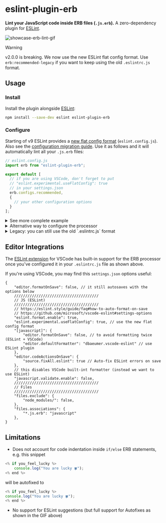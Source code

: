 # eslint-plugin-erb

**Lint your JavaScript code inside ERB files (`.js.erb`).**
A zero-dependency plugin for [ESLint](https://eslint.org/).

![showcase-erb-lint-gif](https://github.com/Splines/eslint-plugin-erb/assets/37160523/623d6007-b4f5-41ce-be76-5bc0208ed636?raw=true)


> [!WARNING]
> v2.0.0 is breaking. We now use the new ESLint flat config format. Use `erb:recommended-legacy` if you want to keep using the old `.eslintrc.js` format.

## Usage

### Install

Install the plugin alongside [ESLint](https://eslint.org/docs/latest/use/getting-started):

```sh
npm install --save-dev eslint eslint-plugin-erb
```


### Configure

Starting of v9 ESLint provides a [new flat config format](https://eslint.org/docs/latest/use/configure/configuration-files-new) (`eslint.config.js`). Also see the [configuration migration guide](https://eslint.org/docs/latest/use/configure/migration-guide). Use it as follows and it will automatically lint all your `.js.erb` files:

```js
// eslint.config.js
import erb from "eslint-plugin-erb";

export default [
  // if you are using VSCode, don't forget to put
  // "eslint.experimental.useFlatConfig": true
  // in your settings.json
  erb.configs.recommended,
  {
    // your other configuration options
  }
];

```

<details>
<summary>See more complete example</summary>

```js
// eslint.config.js
import js from "@eslint/js";
import stylistic from "@stylistic/eslint-plugin";
import globals from "globals";
import erb from "eslint-plugin-erb";

const customizedStylistic = stylistic.configs.customize({
  "indent": 2,
  "jsx": false,
  "quote-props": "always",
  "semi": "always",
  "brace-style": "1tbs",
});

const customGlobals = {
  MyGlobalVariableOrFunctionOrClassOrWhatever: "readable",
};

export default [
  js.configs.recommended,
  erb.configs.recommended,
  {
    ignores: [
      "node_modules/",
    ],
    plugins: {
      "@stylistic": stylistic,
    },
    rules: {
      ...customizedStylistic.rules,
      "no-unused-vars": ["warn", { argsIgnorePattern: "^_" }],
      "@stylistic/quotes": ["error", "double", { avoidEscape: true }],
    },
    languageOptions: {
      ecmaVersion: 2022,
      sourceType: "module",
      globals: {
        ...customGlobals,
        ...globals.browser,
        ...globals.node,
      },
    },
  },
];
```

</details>


<details>

<summary>Alternative way to configure the processor</summary>

With this variant you have a bit more control over what is going on, e.g. you could name your files `.js.special-erb` and still lint them (if they contain JS and ERB syntax).


```js
// eslint.config.js
import erb from "eslint-plugin-erb";

export default [
  // if you are using VSCode, don't forget to put
  // "eslint.experimental.useFlatConfig": true
  // in your settings.json
  {
    files: ["**/*.js.erb"],
    processor: erb.processors.erbProcessor,
  },
  {
    // your other configuration options
  }
];
```

</details>





<details>
<summary>Legacy: you can still use the old `.eslintrc.js` format</summary>

You can extend the `plugin:erb/recommended-legacy` config that will enable the ERB processor on all `.js.erb` files. **Note that instead of "plugin:erb/recommended", you now have to use "plugin:erb/recommended-legacy"**.

```js
// .eslintrc.js
module.exports = {
    extends: "plugin:erb/recommended-legacy"
};
```

Or you can configure the processor manually (advanced):

```js
// .eslintrc.js
module.exports = {
    plugins: ["erb"],
    overrides: [
        {
            files: ["**/*.js.erb"],
            processor: "erb/erbProcessor"
        }
    ]
};
```

</details>





## Editor Integrations

The [ESLint extension](https://marketplace.visualstudio.com/items?itemName=dbaeumer.vscode-eslint) for VSCode has built-in support for the ERB processor once you've configured it in your `.eslintrc.js` file as shown above.

If you're using VSCode, you may find this `settings.json` options useful:
```jsonc
{
    "editor.formatOnSave": false, // it still autosaves with the options below
    //////////////////////////////////////
    // JS (ESLint)
    //////////////////////////////////////
    // https://eslint.style/guide/faq#how-to-auto-format-on-save
    // https://github.com/microsoft/vscode-eslint#settings-options
    "eslint.format.enable": true,
    "eslint.experimental.useFlatConfig": true, // use the new flat config format
    "[javascript]": {
        "editor.formatOnSave": false, // to avoid formatting twice (ESLint + VSCode)
        "editor.defaultFormatter": "dbaeumer.vscode-eslint" // use ESLint plugin
    },
    "editor.codeActionsOnSave": {
        "source.fixAll.eslint": true // Auto-fix ESLint errors on save
    },
    // this disables VSCode built-int formatter (instead we want to use ESLint)
    "javascript.validate.enable": false,
    //////////////////////////////////////
    // Files
    //////////////////////////////////////
    "files.exclude": {
        "node_modules/": false,
    },
    "files.associations": {
        "*.js.erb": "javascript"
    },
}
```


## Limitations
- Does not account for code indentation inside `if/else` ERB statements, e.g.
this snippet

```js
<% if you_feel_lucky %>
    console.log("You are lucky 🍀");
<% end %>
```
will be autofixed to
```js
<% if you_feel_lucky %>
console.log("You are lucky 🍀");
<% end %>
```

- No support for ESLint suggestions (but full support for Autofixes as shown in the GIF above)
